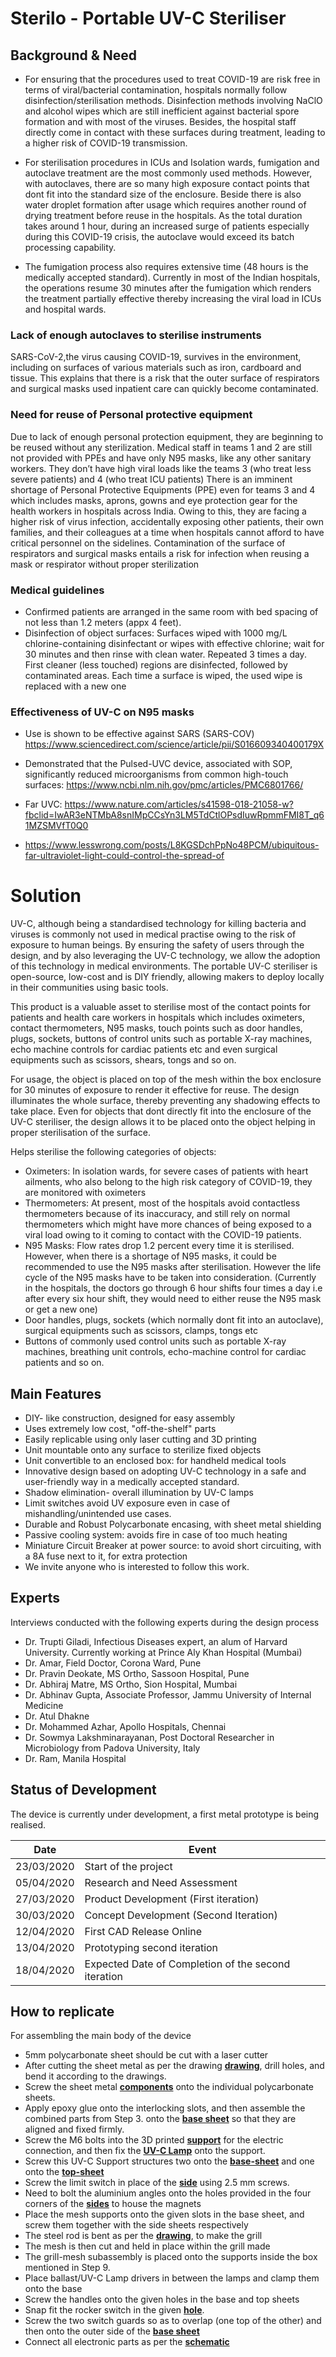 
# Sterilo - Portable UV-C Steriliser


## Background & Need
- For ensuring that the procedures used to treat COVID-19 are risk free in terms of viral/bacterial contamination, hospitals normally follow disinfection/sterilisation methods. Disinfection methods involving NaClO and alcohol wipes which are still inefficient against bacterial spore formation and with most of the viruses. Besides, the hospital staff directly come in contact with these surfaces during treatment, leading to a higher risk of COVID-19 transmission.

- For sterilisation procedures in ICUs and Isolation wards, fumigation and autoclave treatment are the most commonly used methods. However, with autoclaves, there are so many high exposure contact points that dont fit into the standard size of the enclosure. Beside there is also water droplet formation after usage which requires another round of drying treatment before reuse in the hospitals. As the total duration takes around 1 hour, during an increased surge of patients especially during this COVID-19 crisis, the autoclave would exceed its batch processing capability.

- The fumigation process also requires extensive time (48 hours is the medically accepted standard). Currently in most of the Indian hospitals, the operations resume 30 minutes after the fumigation which renders the treatment partially effective thereby increasing the viral load in ICUs and hospital wards.

### Lack of enough autoclaves to sterilise instruments

SARS-CoV-2,the virus causing COVID-19, survives in the environment, including on surfaces of various materials such as iron, cardboard and tissue. This explains that there is a risk that the outer surface of respirators and surgical masks used inpatient care can quickly become contaminated.

### Need for reuse of Personal protective equipment

Due to lack of enough personal protection equipment, they are beginning to be reused without any sterilization. Medical staff in teams 1 and 2 are still not provided with PPEs and have only N95 masks, like any other sanitary workers. They don’t have high viral loads like the teams 3 (who treat less severe patients) and 4 (who treat ICU patients) There is an imminent shortage of Personal Protective Equipments (PPE) even for teams 3 and 4 which includes masks, aprons, gowns and eye protection gear for the health workers in hospitals across India. Owing to this, they are facing a higher risk of virus infection, accidentally exposing other patients, their own families, and their colleagues at a time when hospitals cannot afford to have critical personnel on the sidelines. Contamination of the surface of respirators and surgical masks entails a risk for infection when reusing a mask or respirator without proper sterilization

### Medical guidelines

- Confirmed patients are arranged in the same room with bed spacing of not less than 1.2 meters (appx 4 feet).
- Disinfection of object surfaces: Surfaces wiped with 1000 mg/L chlorine-containing disinfectant or wipes with effective chlorine; wait for 30 minutes and then rinse with clean water. Repeated 3 times a day. First cleaner (less touched) regions are disinfected, followed by contaminated areas. Each time a surface is wiped, the used wipe is replaced with a new one


### Effectiveness of UV-C on N95 masks

- Use is shown to be effective against SARS (SARS-COV) https://www.sciencedirect.com/science/article/pii/S016609340400179X

- Demonstrated that the Pulsed-UVC device, associated with SOP, significantly reduced microorganisms from common high-touch surfaces: https://www.ncbi.nlm.nih.gov/pmc/articles/PMC6801766/

- Far UVC: https://www.nature.com/articles/s41598-018-21058-w?fbclid=IwAR3eNTMbA8snIMpCCsYn3LM5TdCtlOPsdIuwRpmmFMI8T_q61MZSMVfT0Q0

- https://www.lesswrong.com/posts/L8KGSDchPpNo48PCM/ubiquitous-far-ultraviolet-light-could-control-the-spread-of

# Solution

UV-C, although being a standardised technology for killing bacteria and viruses is commonly not used in medical practise owing to the risk of exposure to human beings. By ensuring the safety of users through the design, and by also leveraging the UV-C technology, we allow the adoption of this technology in medical environments. The portable UV-C steriliser is open-source, low-cost and is DIY friendly, allowing makers to deploy locally in their communities using basic tools.

This product is a valuable asset to sterilise most of the contact points for patients and health care workers in hospitals which includes oximeters, contact thermometers, N95 masks, touch points such as door handles, plugs, sockets, buttons of control units such as portable X-ray machines, echo machine controls for cardiac patients etc and even surgical equipments such as scissors, shears, tongs and so on.

For usage, the object is placed on top of the mesh within the box enclosure for 30 minutes of exposure to render it effective for reuse. The design illuminates the whole surface, thereby preventing any shadowing effects to take place. Even for objects that dont directly fit into the enclosure of the UV-C steriliser, the design allows it to be placed onto the object helping in proper sterilisation of the surface.

Helps sterilise the following categories of objects:

- Oximeters: In isolation wards, for severe cases of patients with heart ailments, who also belong to the high risk category of COVID-19, they are monitored with oximeters
- Thermometers: At present, most of the hospitals avoid contactless thermometers because of its inaccuracy, and still rely on normal thermometers which might have more chances of being exposed to a viral load owing to it coming to contact with the COVID-19 patients.
-  N95 Masks: Flow rates drop 1.2 percent every time it is sterilised. However, when there is a shortage of N95 masks, it could be recommended to use the N95 masks after sterilisation. However the life cycle of the N95 masks have to be taken into consideration. (Currently in the hospitals, the doctors go through 6 hour shifts four times a day i.e after every six hour shift, they would need to either reuse the N95 mask or get a new one)
-  Door handles, plugs, sockets (which normally dont fit into an autoclave), surgical equipments such as scissors, clamps, tongs etc
- Buttons of commonly used control units such as portable X-ray machines, breathing unit controls, echo-machine control for cardiac patients and so on.


## Main Features

- DIY- like construction, designed for easy assembly 
- Uses extremely low cost, "off-the-shelf" parts
- Easily replicable using only laser cutting and 3D printing
- Unit mountable onto any surface to sterilize fixed objects
- Unit convertible to an enclosed box: for handheld medical tools
- Innovative design based on adopting UV-C technology in a safe and user-friendly way in a medically accepted standard.
- Shadow elimination- overall illumination by UV-C lamps
- Limit switches avoid UV exposure even in case of mishandling/unintended use cases.
- Durable and Robust Polycarbonate encasing, with sheet metal shielding
- Passive cooling system: avoids fire in case of too much heating
- Miniature Circuit Breaker at power source: to avoid short circuiting, with a 8A fuse next to it, for extra protection
- We invite anyone who is interested to follow this work.


## Experts

Interviews conducted with the following experts during the design process

- Dr. Trupti Giladi, Infectious Diseases expert, an alum of Harvard University. Currently working at Prince Aly Khan Hospital (Mumbai)
- Dr. Amar, Field Doctor, Corona Ward, Pune
- Dr. Pravin Deokate, MS Ortho, Sassoon Hospital, Pune
- Dr. Abhiraj Matre, MS Ortho, Sion Hospital, Mumbai
- Dr. Abhinav Gupta, Associate Professor, Jammu University of Internal Medicine
- Dr. Atul Dhakne
- Dr. Mohammed Azhar, Apollo Hospitals, Chennai
- Dr. Sowmya Lakshminarayanan, Post Doctoral Researcher in Microbiology from Padova University, Italy
- Dr. Ram, Manila Hospital

## Status of Development

The device is currently under development, a first metal prototype is being realised.

| Date   | Event |
| ----------- | ---------- |
| 23/03/2020  | Start of the project  |
| 05/04/2020  | Research and Need Assessment  |
| 27/03/2020  | Product Development (First iteration)  |
| 30/03/2020  | Concept Development (Second Iteration) |
| 12/04/2020  | First CAD Release Online |
| 13/04/2020  | Prototyping second iteration |
| 18/04/2020  | Expected Date of Completion of the second iteration |

## How to replicate 

For assembling the main body of the device
- 5mm polycarbonate sheet should be cut with a laser cutter
- After cutting the sheet metal as per the drawing [**drawing**](https://www.ohwr.org/project/openbreath/tree/master/CAD/DXF), drill holes, and bend it according to the drawings.
- Screw the sheet metal [**components**](https://www.ohwr.org/project/openbreath/tree/master/CAD/DXF) onto the individual polycarbonate sheets.
- Apply epoxy glue onto the interlocking slots, and then assemble the combined parts from Step 3. onto the [**base sheet**](https://www.ohwr.org/project/openbreath/tree/master/CAD/DXF) so that they are aligned and fixed firmly.
- Screw the M6 bolts into the 3D printed [**support**](https://www.ohwr.org/project/openbreath/tree/master/CAD/DXF) for the electric connection, and then fix the [**UV-C Lamp**](https://www.ohwr.org/project/openbreath/tree/master/CAD/DXF) onto the support.
- Screw this UV-C Support structures two onto the [**base-sheet**](https://www.ohwr.org/project/openbreath/tree/master/CAD/DXF) and one onto the [**top-sheet**](https://www.ohwr.org/project/openbreath/tree/master/CAD/DXF)
- Screw the limit switch in place of the [**side**](https://www.ohwr.org/project/openbreath/tree/master/CAD/DXF) using 2.5 mm screws.
- Need to bolt the aluminium angles onto the holes provided in the four corners of the [**sides**](https://www.ohwr.org/project/openbreath/tree/master/CAD/DXF) to house the magnets
- Place the mesh supports onto the given slots in the base sheet, and screw them together with the side sheets respectively
- The steel rod is bent as per the [**drawing**](https://www.ohwr.org/project/openbreath/tree/master/CAD/DXF), to make the grill
- The mesh is then cut and held in place within the grill made 
- The grill-mesh subassembly is placed onto the supports inside the box mentioned in Step 9.
- Place ballast/UV-C Lamp drivers in between the lamps and clamp them onto the base
- Screw the handles onto the given holes in the base and top sheets
- Snap fit the rocker switch in the given [**hole**](https://www.ohwr.org/project/openbreath/tree/master/CAD/DXF). 
- Screw the two switch guards so as to overlap (one top of the other) and then onto the outer side of the [**base sheet**](https://www.ohwr.org/project/openbreath/tree/master/CAD/DXF)
- Connect all electronic parts as per the [**schematic**](https://www.ohwr.org/project/openbreath/tree/master/CAD/DXF)






<!-- # Steps to start documenting the equipment/design you found and chose 
[See this documentation example](https://github.com/CombatCovid/medical-shields-for-3d-printing). You can also download it to see the final result.
1. Download or clone this template to start documenting easily
2. Fill in the source files like STLS, CAD, etc inside

3. Use this one template to create new designs documentation
- Inside docs write down a simple README in language of choice.
- Put in the README.md the reference whre you got the source from to follow up.
- Write down steps to replicate if necessesary as well as guides in sequence.
If this part becomes difficult ask for help here in the [`#how-to-document-designs` channel ](https://discord.gg/QrAyWF)
 -->
